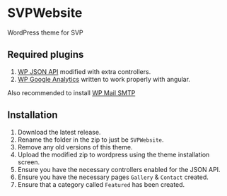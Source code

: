 # SVPWebsite
WordPress theme for SVP

## Required plugins

1. [WP JSON API](https://github.com/mhcodner/wp-json-api) modified with extra controllers.
2. [WP Google Analytics](https://github.com/mhcodner/wp-google-analytics) written to work properly with angular.

Also recommended to install [WP Mail SMTP](https://wordpress.org/plugins/wp-mail-smtp/)

## Installation

1. Download the latest release.
2. Rename the folder in the zip to just be `SVPWebsite`.
3. Remove any old versions of this theme.
4. Upload the modified zip to wordpress using the theme installation screen.
5. Ensure you have the necessary controllers enabled for the JSON API.
6. Ensure you have the necessary pages `Gallery` & `Contact` created.
7. Ensure that a category called `Featured` has been created.
